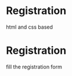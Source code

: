 # Registration
html and css based
<html>
  <h1>Registration</h1>
  <p> fill the registration form</p>
</html>
